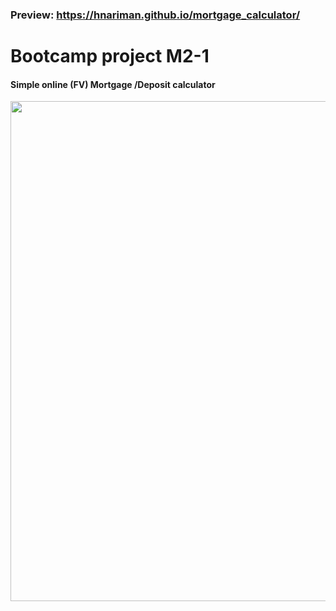 ### Preview: https://hnariman.github.io/mortgage_calculator/
# Bootcamp project M2-1
#### Simple online (FV) Mortgage /Deposit calculator


<img src="https://github.com/hnariman/mortgage_calculator/blob/master/mortgage.png" width="800px"/>
